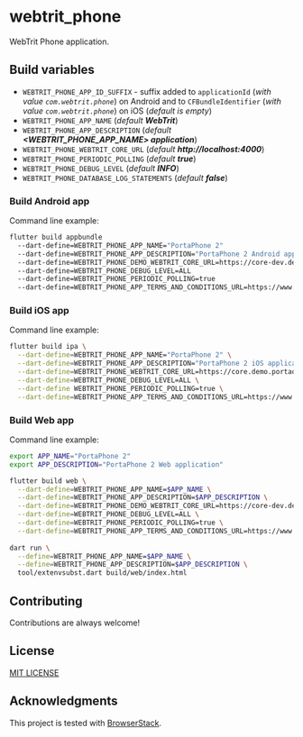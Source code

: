 # webtrit_phone

WebTrit Phone application.

## Build variables

* `WEBTRIT_PHONE_APP_ID_SUFFIX` - suffix added to `applicationId` (_with value `com.webtrit.phone`_) on Android and to `CFBundleIdentifier` (_with value `com.webtrit.phone`_) on iOS (_default is empty_)
* `WEBTRIT_PHONE_APP_NAME` (_default **WebTrit**_)
* `WEBTRIT_PHONE_APP_DESCRIPTION` (_default **<WEBTRIT_PHONE_APP_NAME> application**_)
* `WEBTRIT_PHONE_WEBTRIT_CORE_URL` (_default **http://localhost:4000**_)
* `WEBTRIT_PHONE_PERIODIC_POLLING` (_default **true**_)
* `WEBTRIT_PHONE_DEBUG_LEVEL` (_default **INFO**_)
* `WEBTRIT_PHONE_DATABASE_LOG_STATEMENTS` (_default **false**_)

### Build Android app

Command line example:
```bash
flutter build appbundle
  --dart-define=WEBTRIT_PHONE_APP_NAME="PortaPhone 2"
  --dart-define=WEBTRIT_PHONE_APP_DESCRIPTION="PortaPhone 2 Android application"
  --dart-define=WEBTRIT_PHONE_DEMO_WEBTRIT_CORE_URL=https://core-dev.demo.portaone.com
  --dart-define=WEBTRIT_PHONE_DEBUG_LEVEL=ALL
  --dart-define=WEBTRIT_PHONE_PERIODIC_POLLING=true
  --dart-define=WEBTRIT_PHONE_APP_TERMS_AND_CONDITIONS_URL=https://www.portaone.com/portaphone/installation
```

### Build iOS app

Command line example: 
```bash
flutter build ipa \
  --dart-define=WEBTRIT_PHONE_APP_NAME="PortaPhone 2" \
  --dart-define=WEBTRIT_PHONE_APP_DESCRIPTION="PortaPhone 2 iOS application" \
  --dart-define=WEBTRIT_PHONE_WEBTRIT_CORE_URL=https://core.demo.portaone.com \
  --dart-define=WEBTRIT_PHONE_DEBUG_LEVEL=ALL \
  --dart-define WEBTRIT_PHONE_PERIODIC_POLLING=true \
  --dart-define=WEBTRIT_PHONE_APP_TERMS_AND_CONDITIONS_URL=https://www.portaone.com/portaphone/installation
```

### Build Web app

Command line example:
```bash
export APP_NAME="PortaPhone 2"
export APP_DESCRIPTION="PortaPhone 2 Web application"

flutter build web \
  --dart-define=WEBTRIT_PHONE_APP_NAME=$APP_NAME \
  --dart-define=WEBTRIT_PHONE_APP_DESCRIPTION=$APP_DESCRIPTION \
  --dart-define=WEBTRIT_PHONE_DEMO_WEBTRIT_CORE_URL=https://core-dev.demo.portaone.com \
  --dart-define=WEBTRIT_PHONE_DEBUG_LEVEL=ALL \
  --dart-define=WEBTRIT_PHONE_PERIODIC_POLLING=true \
  --dart-define=WEBTRIT_PHONE_APP_TERMS_AND_CONDITIONS_URL=https://www.portaone.com/portaphone/installation
  
dart run \
  --define=WEBTRIT_PHONE_APP_NAME=$APP_NAME \
  --define=WEBTRIT_PHONE_APP_DESCRIPTION=$APP_DESCRIPTION \
  tool/extenvsubst.dart build/web/index.html
```

## Contributing

Contributions are always welcome!

## License

[MIT LICENSE](LICENSE)

## Acknowledgments

This project is tested with [BrowserStack](https://www.browserstack.com/).
